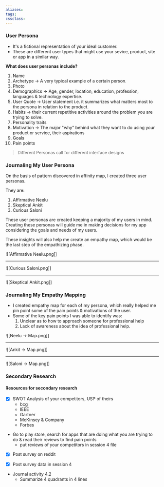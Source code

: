 ```yaml
---
aliases:
tags:
cssclass: 
---
```


### User Persona
- It's a fictional representation of your ideal customer.
- These are different user types that might use your sevice, product, site or app in a similar way.

**What does user personas include?**
1. Name
2. Archetype → A very typical example of a certain person.
3. Photo
4. Demographics → Age, gender, location, education, profession, languages & technology expertise.
5. User Quote → User statement i.e. it summarizes what matters most to the persona in relation to the product.
6. Habits → their current repetitive activities around the problem you are trying to solve.
7. Personality traits
8. Motivation → The major "why" behind what they want to do using your product or service, their aspirations
9. Goals
10. Pain points

> Different Personas call for different interface designs


### Journaling My User Persona
On the basis of pattern discovered in affinity map, I created three user personas. 

They are:
1. Affirmative Neelu
2. Skeptical Ankit
3. Curious Saloni

These user personas are created keeping a majority of my users in mind. Creating these personas will guide me in making decisions for my app considering the goals and needs of my users.

These insights will also help me create an empathy map, which would be the last step of the empathizing phase.

![[Affirmative Neelu.png]]

---

![[Curious Saloni.png]]

---

![[Skeptical Ankit.png]]


### Journaling My Empathy Mapping
- I created empathy map for each of my persona, which really helped me pin point some of the pain points & motivations of the user.  
- Some of the key pain points I was able to identify was:  
	1. Unclear as to how to approach someone for professional help  
	2. Lack of awareness about the idea of professional help.

![[Neelu → Map.png]]

---

![[Ankit → Map.png]]

---

![[Saloni → Map.png]]


### Secondary Research
#### Resources for secondary research
- [x] SWOT Analysis of your competitors, USP of theirs
	- bcg
	- IEEE
	- Gartner
	- McKinsey & Company
	- Forbes
- Go to play store, search for apps that are doing what you are trying to do & read their reviews to find pain points
	- put reviews of your competitors in session 4 file
- [x] Post survey on reddit
- [x] Post survey data in session 4


- Journal activity 4.2 
	- Summarize 4 quadrants in 4 lines



